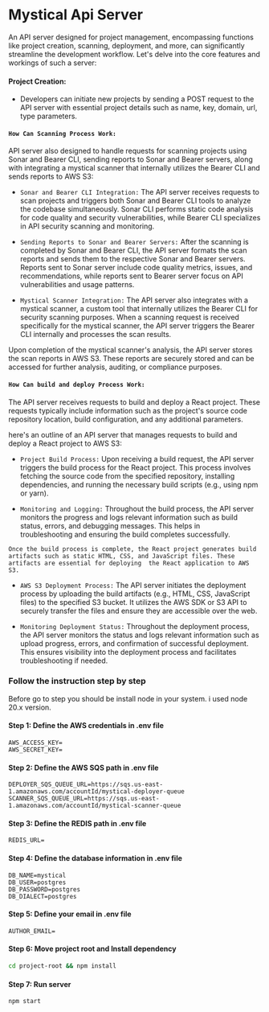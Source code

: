 # Mystical Api Server

An API server designed for project management, encompassing functions like project creation, scanning, deployment, and more, can significantly streamline the development workflow. Let's delve into the core features and workings of such a server:

####  Project Creation:
- Developers can initiate new projects by sending a POST request to the API server with essential project details such as name, key, domain, url, type  parameters.

#### `How Can Scanning Process Work:`
API server also designed to handle requests for scanning projects using Sonar and Bearer CLI, sending reports to Sonar and Bearer servers, along with integrating a mystical scanner that internally utilizes the Bearer CLI and sends reports to AWS S3:

- `Sonar and Bearer CLI Integration:`
  The API server receives requests to scan projects and triggers both Sonar and Bearer CLI tools to analyze the codebase simultaneously. Sonar CLI performs static code analysis 
  for code quality and security vulnerabilities, while Bearer CLI specializes in API security scanning and monitoring.
  
- `Sending Reports to Sonar and Bearer Servers:`
  After the scanning is completed by Sonar and Bearer CLI, the API server formats the scan reports and sends them to the respective Sonar and Bearer servers. Reports sent to 
  Sonar server include code quality metrics, issues, and recommendations, while reports sent to Bearer server focus on API vulnerabilities and usage patterns.
  
- `Mystical Scanner Integration:`
 The API server also integrates with a mystical scanner, a custom tool that internally utilizes the Bearer CLI for security scanning purposes. When a scanning request is 
 received specifically for the mystical scanner, the API server triggers the Bearer CLI internally and processes the scan results.

 Upon completion of the mystical scanner's analysis, the API server stores the scan reports in AWS S3. These reports are securely stored and can be accessed for further 
 analysis, auditing, or compliance purposes.

 
#### `How Can build and deploy Process Work:`
The API server receives requests to build and deploy a React project. These requests typically include information such as the project's source code repository location,   build configuration, and any additional parameters.

here's an outline of an API server that manages requests to build and deploy a React project to AWS S3:

  - `Project Build Process:`
  Upon receiving a build request, the API server triggers the build process for the React project. This process involves fetching the source code from the specified repository, 
  installing dependencies, and running the necessary build scripts (e.g., using npm or yarn).

  - `Monitoring and Logging:`
  Throughout the build process, the API server monitors the progress and logs relevant information such as build status, errors, and debugging messages. This helps in   
  troubleshooting and ensuring the build completes successfully.

  `Once the build process is complete, the React project generates build artifacts such as static HTML, CSS, and JavaScript files. These artifacts are essential for deploying 
  the React application to AWS S3.`
  
  - `AWS S3 Deployment Process:`
  The API server initiates the deployment process by uploading the build artifacts (e.g., HTML, CSS, JavaScript files) to the specified S3 bucket. It utilizes the AWS SDK or S3 API to securely transfer the files and ensure they are accessible over the web.
  
  - `Monitoring Deployment Status:`
  Throughout the deployment process, the API server monitors the status and logs relevant information such as upload progress, errors, and confirmation of successful deployment. This ensures visibility into the deployment process and facilitates troubleshooting if needed.






### Follow the instruction step by step
Before go to step you should be install node in your system. i used node 20.x version.


#### Step 1: Define the AWS credentials in .env file
```
AWS_ACCESS_KEY=
AWS_SECRET_KEY=
```

#### Step 2: Define the AWS SQS path in .env file
```
DEPLOYER_SQS_QUEUE_URL=https://sqs.us-east-1.amazonaws.com/accountId/mystical-deployer-queue
SCANNER_SQS_QUEUE_URL=https://sqs.us-east-1.amazonaws.com/accountId/mystical-scanner-queue
```

#### Step 3: Define the REDIS path in .env file
```
REDIS_URL=
```

#### Step 4: Define the database information in .env file
```
DB_NAME=mystical
DB_USER=postgres
DB_PASSWORD=postgres
DB_DIALECT=postgres
```

#### Step 5: Define your email in .env file
```
AUTHOR_EMAIL=
```

#### Step 6: Move project root and Install dependency
```sh
cd project-root && npm install
```

#### Step 7: Run server
```sh
npm start
```
